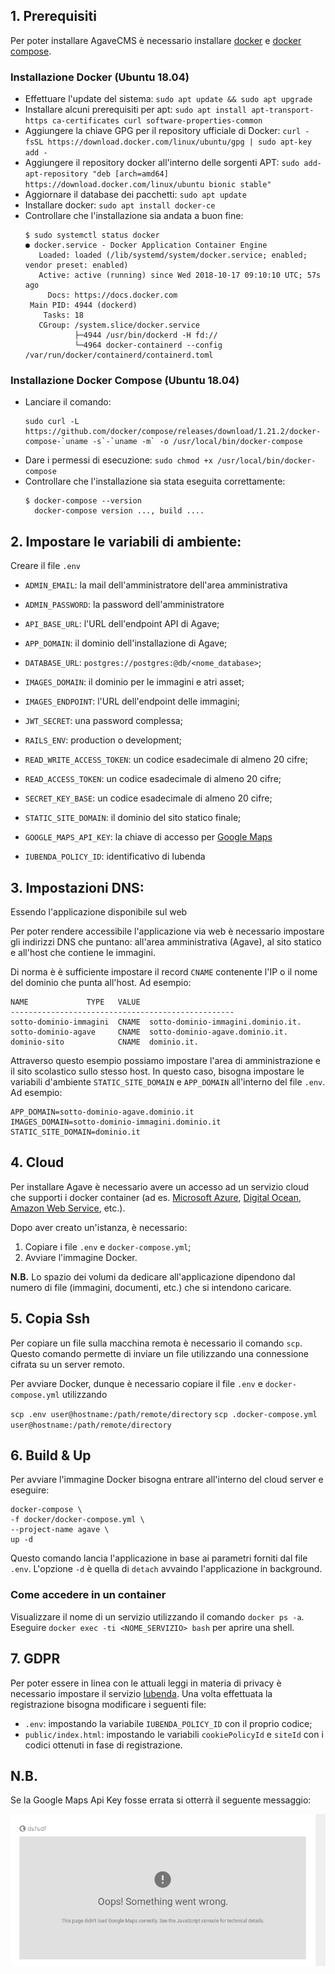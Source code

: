 ## 1. Prerequisiti

Per poter installare AgaveCMS è necessario installare [docker](https://www.digitalocean.com/community/tutorials/how-to-install-and-use-docker-on-ubuntu-18-04) e [docker compose](https://www.digitalocean.com/community/tutorials/how-to-install-docker-compose-on-ubuntu-18-04).

### Installazione Docker (Ubuntu 18.04)

* Effettuare l'update del sistema: `sudo apt update && sudo apt upgrade`
* Installare alcuni prerequisiti per apt: `sudo apt install apt-transport-https ca-certificates curl software-properties-common`
* Aggiungere la chiave GPG per il repository ufficiale di Docker: `curl -fsSL https://download.docker.com/linux/ubuntu/gpg | sudo apt-key add -`
* Aggiungere il repository docker all'interno delle sorgenti APT: `sudo add-apt-repository "deb [arch=amd64] https://download.docker.com/linux/ubuntu bionic stable"`
* Aggiornare il database dei pacchetti: `sudo apt update`
* Installare docker: `sudo apt install docker-ce`
* Controllare che l'installazione sia andata a buon fine: 
  ```
  $ sudo systemctl status docker
  ● docker.service - Docker Application Container Engine
     Loaded: loaded (/lib/systemd/system/docker.service; enabled; vendor preset: enabled)
     Active: active (running) since Wed 2018-10-17 09:10:10 UTC; 57s ago
       Docs: https://docs.docker.com
   Main PID: 4944 (dockerd)
      Tasks: 18
     CGroup: /system.slice/docker.service
             ├─4944 /usr/bin/dockerd -H fd://
             └─4964 docker-containerd --config /var/run/docker/containerd/containerd.toml
  ```

### Installazione Docker Compose (Ubuntu 18.04)

* Lanciare il comando:
  ```
  sudo curl -L https://github.com/docker/compose/releases/download/1.21.2/docker-compose-`uname -s`-`uname -m` -o /usr/local/bin/docker-compose
  ```
* Dare i permessi di esecuzione: `sudo chmod +x /usr/local/bin/docker-compose`
* Controllare che l'installazione sia stata eseguita correttamente:
  ```
  $ docker-compose --version
    docker-compose version ..., build ....
  ```

## 2. Impostare le variabili di ambiente:

Creare il file `.env`

* `ADMIN_EMAIL`: la mail dell'amministratore dell'area amministrativa
* `ADMIN_PASSWORD`: la password dell'amministratore

* `API_BASE_URL`: l'URL dell'endpoint API di Agave;
* `APP_DOMAIN`: il dominio dell'installazione di Agave;
* `DATABASE_URL`: `postgres://postgres:@db/<nome_database>`;
* `IMAGES_DOMAIN`: il dominio per le immagini e atri asset;
* `IMAGES_ENDPOINT`: l'URL dell'endpoint delle immagini;
* `JWT_SECRET`: una password complessa;
* `RAILS_ENV`: production o development;
* `READ_WRITE_ACCESS_TOKEN`: un codice esadecimale di almeno 20 cifre;
* `READ_ACCESS_TOKEN`: un codice esadecimale di almeno 20 cifre;
* `SECRET_KEY_BASE`: un codice esadecimale di almeno 20 cifre;
* `STATIC_SITE_DOMAIN`: il dominio del sito statico finale;
* `GOOGLE_MAPS_API_KEY`: la chiave di accesso per [Google Maps](
   https://developers.google.com/maps/documentation/javascript/get-api-key)
* `IUBENDA_POLICY_ID`: identificativo di Iubenda

## 3. Impostazioni DNS:

Essendo l'applicazione disponibile sul web

Per poter rendere accessibile l'applicazione via web è necessario
impostare gli indirizzi DNS che puntano: all'area amministrativa
(Agave), al sito statico e all'host che contiene le immagini.

Di norma è è sufficiente impostare il record `CNAME` contenente
l'IP o il nome del dominio che punta all'host. Ad esempio:

```
NAME             TYPE   VALUE
--------------------------------------------------
sotto-dominio-immagini  CNAME  sotto-dominio-immagini.dominio.it.
sotto-dominio-agave     CNAME  sotto-dominio-agave.dominio.it.
dominio-sito            CNAME  dominio.it.
```

Attraverso questo esempio possiamo impostare l'area di amministrazione
e il sito scolastico sullo stesso host. In questo caso, bisogna
impostare le variabili d'ambiente `STATIC_SITE_DOMAIN` e `APP_DOMAIN`
all'interno del file `.env`. Ad esempio:

```
APP_DOMAIN=sotto-dominio-agave.dominio.it
IMAGES_DOMAIN=sotto-dominio-immagini.dominio.it
STATIC_SITE_DOMAIN=dominio.it
```

## 4. Cloud

Per installare Agave è necessario avere un accesso ad un servizio
cloud che supporti i docker container (ad es.
[Microsoft Azure](https://docs.docker.com/machine/drivers/azure/),
[Digital Ocean](https://docs.docker.com/machine/drivers/digital-ocean/),
[Amazon Web Service](https://docs.docker.com/machine/drivers/aws/),
etc.).

Dopo aver creato un'istanza, è necessario:

1. Copiare i file `.env` e `docker-compose.yml`;
2. Avviare l'immagine Docker.

**N.B.**
Lo spazio dei volumi da dedicare all'applicazione dipendono dal numero
di file (immagini, documenti, etc.) che si intendono caricare.

## 5. Copia Ssh

Per copiare un file sulla macchina remota è necessario il comando `scp`.
Questo comando permette di inviare un file utilizzando una connessione
cifrata su un server remoto.

Per avviare Docker, dunque è necessario copiare il file `.env` e
`docker-compose.yml` utilizzando

`scp .env user@hostname:/path/remote/directory`
`scp .docker-compose.yml user@hostname:/path/remote/directory`

## 6. Build & Up

Per avviare l'immagine Docker bisogna entrare all'interno del cloud
server e eseguire:

```
docker-compose \
-f docker/docker-compose.yml \
--project-name agave \
up -d
```

Questo comando lancia l'applicazione in base ai parametri forniti dal 
file `.env`. L'opzione `-d` è quella di `detach` avvaindo l'applicazione
in background.

### Come accedere in un container

Visualizzare il nome di un servizio utilizzando il comando `docker ps -a`.
Eseguire `docker exec -ti <NOME_SERVIZIO> bash` per aprire una shell.

## 7. GDPR

Per poter essere in linea con le attuali leggi in materia di privacy
è necessario impostare il servizio [Iubenda](https://www.iubenda.com/it).
Una volta effettuata la registrazione bisogna modificare i seguenti file:

* `.env`: impostando la variabile `IUBENDA_POLICY_ID` con il proprio
  codice;
* `public/index.html`: impostando le variabili `cookiePolicyId` e
  `siteId` con i codici ottenuti in fase di registrazione.

## N.B.

Se la Google Maps Api Key fosse errata si otterrà il seguente messaggio:

![invalid_api_key](images/invalid_api_key.png)
